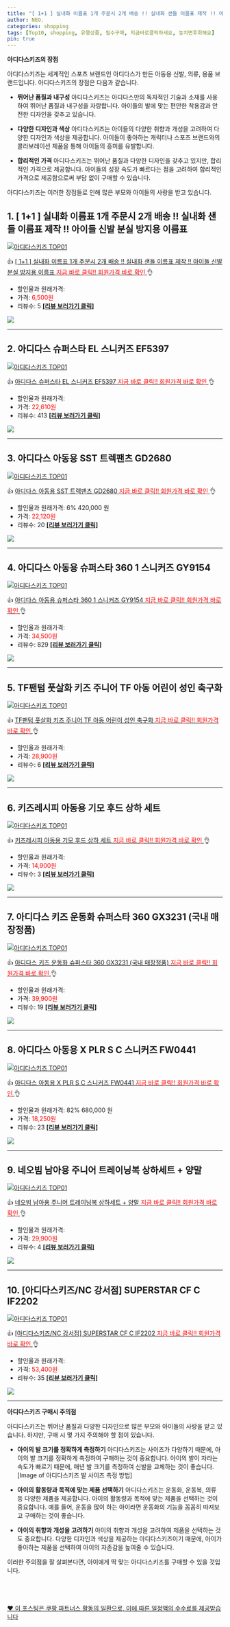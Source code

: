 ```yaml
---
title: "[ 1+1 ] 실내화 이름표 1개 주문시 2개 배송 !! 실내화 샌들 이름표 제작 !! 아이들 신발 분실 방지용 이름표 가격 최저가 아디다스키즈 최저가 할인가격 추천"
author: NEO.
categories: shopping
tags: [Top10, shopping, 유행상품, 필수구매, 지금바로클릭하세요, 놓치면후회해요]
pin: true
---
```

**아디다스키즈의 장점**

아디다스키즈는 세계적인 스포츠 브랜드인 아디다스가 만든 아동용 신발, 의류, 용품 브랜드입니다. 아디다스키즈의 장점은 다음과 같습니다.

* **뛰어난 품질과 내구성**
아디다스키즈는 아디다스만의 독자적인 기술과 소재를 사용하여 뛰어난 품질과 내구성을 자랑합니다. 아이들의 발에 맞는 편안한 착용감과 안전한 디자인을 갖추고 있습니다.

* **다양한 디자인과 색상**
아디다스키즈는 아이들의 다양한 취향과 개성을 고려하여 다양한 디자인과 색상을 제공합니다. 아이들이 좋아하는 캐릭터나 스포츠 브랜드와의 콜라보레이션 제품을 통해 아이들의 흥미를 유발합니다.

* **합리적인 가격**
아디다스키즈는 뛰어난 품질과 다양한 디자인을 갖추고 있지만, 합리적인 가격으로 제공합니다. 아이들의 성장 속도가 빠르다는 점을 고려하여 합리적인 가격으로 제공함으로써 부담 없이 구매할 수 있습니다.

아디다스키즈는 이러한 장점들로 인해 많은 부모와 아이들의 사랑을 받고 있습니다.

   

## 1. [ 1+1 ] 실내화 이름표 1개 주문시 2개 배송 !! 실내화 샌들 이름표 제작 !! 아이들 신발 분실 방지용 이름표

[![아디다스키즈 TOP01](https://thumbnail10.coupangcdn.com/thumbnails/remote/490x490ex/image/vendor_inventory/876b/093956f1faefd5a0544af7af5f4e981737e0f0a916aefe96d470247f0323.jpg)](https://link.coupang.com/re/AFFSDP?lptag=AF3617701&subid=GithubCoopas&pageKey=6544945059&traceid=V0-153&itemId=14588091679&vendorItemId=73207453879)


👍 [[ 1+1 ] 실내화 이름표 1개 주문시 2개 배송 !! 실내화 샌들 이름표 제작 !! 아이들 신발 분실 방지용 이름표 <font color=red> 지금 바로 클릭!! 회원가격 바로 확인 </font> ](https://link.coupang.com/re/AFFSDP?lptag=AF3617701&subid=GithubCoopas&pageKey=6544945059&traceid=V0-153&itemId=14588091679&vendorItemId=73207453879) 👌 


- 할인율과 원래가격: 
- 가격: <span style='color:red'>6,500원</span>
- 리뷰수: 5  [**[리뷰 보러가기 클릭]**](https://link.coupang.com/re/AFFSDP?lptag=AF3617701&subid=GithubCoopas&pageKey=6544945059&traceid=V0-153&itemId=14588091679&vendorItemId=73207453879)

[![](/discount_price.png)](https://link.coupang.com/re/AFFSDP?lptag=AF3617701&subid=GithubCoopas&pageKey=6544945059&traceid=V0-153&itemId=14588091679&vendorItemId=73207453879)

---


   

## 2. 아디다스 슈퍼스타 EL 스니커즈 EF5397

[![아디다스키즈 TOP01](https://thumbnail10.coupangcdn.com/thumbnails/remote/490x490ex/image/retail/images/1855307270722691-12592258-c5b8-4104-a661-185fbc7a80b7.jpg)](https://link.coupang.com/re/AFFSDP?lptag=AF3617701&subid=GithubCoopas&pageKey=6220998350&traceid=V0-153&itemId=12450759300&vendorItemId=79719880412)


👍 [아디다스 슈퍼스타 EL 스니커즈 EF5397 <font color=red> 지금 바로 클릭!! 회원가격 바로 확인 </font> ](https://link.coupang.com/re/AFFSDP?lptag=AF3617701&subid=GithubCoopas&pageKey=6220998350&traceid=V0-153&itemId=12450759300&vendorItemId=79719880412) 👌 


- 할인율과 원래가격: 
- 가격: <span style='color:red'>22,610원</span>
- 리뷰수: 413  [**[리뷰 보러가기 클릭]**](https://link.coupang.com/re/AFFSDP?lptag=AF3617701&subid=GithubCoopas&pageKey=6220998350&traceid=V0-153&itemId=12450759300&vendorItemId=79719880412)

[![](/discount_price.png)](https://link.coupang.com/re/AFFSDP?lptag=AF3617701&subid=GithubCoopas&pageKey=6220998350&traceid=V0-153&itemId=12450759300&vendorItemId=79719880412)

---


   

## 3. 아디다스 아동용 SST 트렉팬츠 GD2680

[![아디다스키즈 TOP01](https://thumbnail8.coupangcdn.com/thumbnails/remote/490x490ex/image/retail/images/1308575191602544-e4d05e38-c057-4581-9f69-38c7358718a6.jpg)](https://link.coupang.com/re/AFFSDP?lptag=AF3617701&subid=GithubCoopas&pageKey=5023898949&traceid=V0-153&itemId=6740474412&vendorItemId=73888772738)


👍 [아디다스 아동용 SST 트렉팬츠 GD2680 <font color=red> 지금 바로 클릭!! 회원가격 바로 확인 </font> ](https://link.coupang.com/re/AFFSDP?lptag=AF3617701&subid=GithubCoopas&pageKey=5023898949&traceid=V0-153&itemId=6740474412&vendorItemId=73888772738) 👌 


- 할인율과 원래가격: 6%  420,000   원
- 가격: <span style='color:red'>22,120원</span>
- 리뷰수: 20  [**[리뷰 보러가기 클릭]**](https://link.coupang.com/re/AFFSDP?lptag=AF3617701&subid=GithubCoopas&pageKey=5023898949&traceid=V0-153&itemId=6740474412&vendorItemId=73888772738)

[![](/discount_price.png)](https://link.coupang.com/re/AFFSDP?lptag=AF3617701&subid=GithubCoopas&pageKey=5023898949&traceid=V0-153&itemId=6740474412&vendorItemId=73888772738)

---


   

## 4. 아디다스 아동용 슈퍼스타 360 1 스니커즈 GY9154

[![아디다스키즈 TOP01](https://thumbnail6.coupangcdn.com/thumbnails/remote/490x490ex/image/retail/images/2023/12/06/10/1/9f55d2fe-4258-46fd-b483-3e63789d8dc7.jpg)](https://link.coupang.com/re/AFFSDP?lptag=AF3617701&subid=GithubCoopas&pageKey=7653883009&traceid=V0-153&itemId=20920580219&vendorItemId=87987437764)


👍 [아디다스 아동용 슈퍼스타 360 1 스니커즈 GY9154 <font color=red> 지금 바로 클릭!! 회원가격 바로 확인 </font> ](https://link.coupang.com/re/AFFSDP?lptag=AF3617701&subid=GithubCoopas&pageKey=7653883009&traceid=V0-153&itemId=20920580219&vendorItemId=87987437764) 👌 


- 할인율과 원래가격: 
- 가격: <span style='color:red'>34,500원</span>
- 리뷰수: 829  [**[리뷰 보러가기 클릭]**](https://link.coupang.com/re/AFFSDP?lptag=AF3617701&subid=GithubCoopas&pageKey=7653883009&traceid=V0-153&itemId=20920580219&vendorItemId=87987437764)

[![](/discount_price.png)](https://link.coupang.com/re/AFFSDP?lptag=AF3617701&subid=GithubCoopas&pageKey=7653883009&traceid=V0-153&itemId=20920580219&vendorItemId=87987437764)

---


   

## 5. TF팬텀 풋살화 키즈 주니어 TF 아동 어린이 성인 축구화

[![아디다스키즈 TOP01](https://thumbnail7.coupangcdn.com/thumbnails/remote/490x490ex/image/vendor_inventory/853a/3936e2e33680ffd93d83f5eca59a0aaabdfa9b2e9b7aac7cdd6854263f0f.jpg)](https://link.coupang.com/re/AFFSDP?lptag=AF3617701&subid=GithubCoopas&pageKey=7634508911&traceid=V0-153&itemId=20269996665&vendorItemId=87357149187)


👍 [TF팬텀 풋살화 키즈 주니어 TF 아동 어린이 성인 축구화 <font color=red> 지금 바로 클릭!! 회원가격 바로 확인 </font> ](https://link.coupang.com/re/AFFSDP?lptag=AF3617701&subid=GithubCoopas&pageKey=7634508911&traceid=V0-153&itemId=20269996665&vendorItemId=87357149187) 👌 


- 할인율과 원래가격: 
- 가격: <span style='color:red'>28,900원</span>
- 리뷰수: 6  [**[리뷰 보러가기 클릭]**](https://link.coupang.com/re/AFFSDP?lptag=AF3617701&subid=GithubCoopas&pageKey=7634508911&traceid=V0-153&itemId=20269996665&vendorItemId=87357149187)

[![](/discount_price.png)](https://link.coupang.com/re/AFFSDP?lptag=AF3617701&subid=GithubCoopas&pageKey=7634508911&traceid=V0-153&itemId=20269996665&vendorItemId=87357149187)

---


   

## 6. 키즈레시피 아동용 기모 후드 상하 세트

[![아디다스키즈 TOP01](https://thumbnail7.coupangcdn.com/thumbnails/remote/490x490ex/image/vendor_inventory/bafe/bc491e3a9edba09077b6c8b914b670e934eba0720f01fececac7e35074db.jpg)](https://link.coupang.com/re/AFFSDP?lptag=AF3617701&subid=GithubCoopas&pageKey=2379927304&traceid=V0-153&itemId=4150654490&vendorItemId=88115837674)


👍 [키즈레시피 아동용 기모 후드 상하 세트 <font color=red> 지금 바로 클릭!! 회원가격 바로 확인 </font> ](https://link.coupang.com/re/AFFSDP?lptag=AF3617701&subid=GithubCoopas&pageKey=2379927304&traceid=V0-153&itemId=4150654490&vendorItemId=88115837674) 👌 


- 할인율과 원래가격: 
- 가격: <span style='color:red'>14,900원</span>
- 리뷰수: 3  [**[리뷰 보러가기 클릭]**](https://link.coupang.com/re/AFFSDP?lptag=AF3617701&subid=GithubCoopas&pageKey=2379927304&traceid=V0-153&itemId=4150654490&vendorItemId=88115837674)

[![](/discount_price.png)](https://link.coupang.com/re/AFFSDP?lptag=AF3617701&subid=GithubCoopas&pageKey=2379927304&traceid=V0-153&itemId=4150654490&vendorItemId=88115837674)

---


   

## 7. 아디다스 키즈 운동화 슈퍼스타 360 GX3231 (국내 매장정품)

[![아디다스키즈 TOP01](https://thumbnail10.coupangcdn.com/thumbnails/remote/490x490ex/image/vendor_inventory/27e1/b2790b6c4d4253bde06ab57d66db2de46b906cb02f04391f021a0a926d76.jpg)](https://link.coupang.com/re/AFFSDP?lptag=AF3617701&subid=GithubCoopas&pageKey=7819914867&traceid=V0-153&itemId=21248723953&vendorItemId=88309271405)


👍 [아디다스 키즈 운동화 슈퍼스타 360 GX3231 (국내 매장정품) <font color=red> 지금 바로 클릭!! 회원가격 바로 확인 </font> ](https://link.coupang.com/re/AFFSDP?lptag=AF3617701&subid=GithubCoopas&pageKey=7819914867&traceid=V0-153&itemId=21248723953&vendorItemId=88309271405) 👌 


- 할인율과 원래가격: 
- 가격: <span style='color:red'>39,900원</span>
- 리뷰수: 19  [**[리뷰 보러가기 클릭]**](https://link.coupang.com/re/AFFSDP?lptag=AF3617701&subid=GithubCoopas&pageKey=7819914867&traceid=V0-153&itemId=21248723953&vendorItemId=88309271405)

[![](/discount_price.png)](https://link.coupang.com/re/AFFSDP?lptag=AF3617701&subid=GithubCoopas&pageKey=7819914867&traceid=V0-153&itemId=21248723953&vendorItemId=88309271405)

---


   

## 8. 아디다스 아동용 X PLR S C 스니커즈 FW0441

[![아디다스키즈 TOP01](https://thumbnail8.coupangcdn.com/thumbnails/remote/490x490ex/image/retail/images/1855307449551895-d7f23e76-12cb-4ad0-9f05-941ae8b18958.jpg)](https://link.coupang.com/re/AFFSDP?lptag=AF3617701&subid=GithubCoopas&pageKey=6394173355&traceid=V0-153&itemId=13644908033&vendorItemId=80897544041)


👍 [아디다스 아동용 X PLR S C 스니커즈 FW0441 <font color=red> 지금 바로 클릭!! 회원가격 바로 확인 </font> ](https://link.coupang.com/re/AFFSDP?lptag=AF3617701&subid=GithubCoopas&pageKey=6394173355&traceid=V0-153&itemId=13644908033&vendorItemId=80897544041) 👌 


- 할인율과 원래가격: 82%  680,000   원
- 가격: <span style='color:red'>18,250원</span>
- 리뷰수: 23  [**[리뷰 보러가기 클릭]**](https://link.coupang.com/re/AFFSDP?lptag=AF3617701&subid=GithubCoopas&pageKey=6394173355&traceid=V0-153&itemId=13644908033&vendorItemId=80897544041)

[![](/discount_price.png)](https://link.coupang.com/re/AFFSDP?lptag=AF3617701&subid=GithubCoopas&pageKey=6394173355&traceid=V0-153&itemId=13644908033&vendorItemId=80897544041)

---


   

## 9. 네오빔 남아용 주니어 트레이닝복 상하세트 + 양말

[![아디다스키즈 TOP01](https://thumbnail7.coupangcdn.com/thumbnails/remote/490x490ex/image/vendor_inventory/cdc5/19b245a77bbde7c0cd48dd1218ba38598858766739f51cfc479724f3a2ca.jpg)](https://link.coupang.com/re/AFFSDP?lptag=AF3617701&subid=GithubCoopas&pageKey=7544344003&traceid=V0-153&itemId=19839940955&vendorItemId=86941493699)


👍 [네오빔 남아용 주니어 트레이닝복 상하세트 + 양말 <font color=red> 지금 바로 클릭!! 회원가격 바로 확인 </font> ](https://link.coupang.com/re/AFFSDP?lptag=AF3617701&subid=GithubCoopas&pageKey=7544344003&traceid=V0-153&itemId=19839940955&vendorItemId=86941493699) 👌 


- 할인율과 원래가격: 
- 가격: <span style='color:red'>29,900원</span>
- 리뷰수: 4  [**[리뷰 보러가기 클릭]**](https://link.coupang.com/re/AFFSDP?lptag=AF3617701&subid=GithubCoopas&pageKey=7544344003&traceid=V0-153&itemId=19839940955&vendorItemId=86941493699)

[![](/discount_price.png)](https://link.coupang.com/re/AFFSDP?lptag=AF3617701&subid=GithubCoopas&pageKey=7544344003&traceid=V0-153&itemId=19839940955&vendorItemId=86941493699)

---


   

## 10. [아디다스키즈/NC 강서점] SUPERSTAR CF C IF2202

[![아디다스키즈 TOP01](https://thumbnail9.coupangcdn.com/thumbnails/remote/490x490ex/image/vendor_inventory/3db1/f9b649b7fb73c7321bc3690647d19c47a7b7ea7d98106e4919746c958c2a.jpg)](https://link.coupang.com/re/AFFSDP?lptag=AF3617701&subid=GithubCoopas&pageKey=7311718911&traceid=V0-153&itemId=18732701200&vendorItemId=86254951761)


👍 [[아디다스키즈/NC 강서점] SUPERSTAR CF C IF2202 <font color=red> 지금 바로 클릭!! 회원가격 바로 확인 </font> ](https://link.coupang.com/re/AFFSDP?lptag=AF3617701&subid=GithubCoopas&pageKey=7311718911&traceid=V0-153&itemId=18732701200&vendorItemId=86254951761) 👌 


- 할인율과 원래가격: 
- 가격: <span style='color:red'>53,400원</span>
- 리뷰수: 35  [**[리뷰 보러가기 클릭]**](https://link.coupang.com/re/AFFSDP?lptag=AF3617701&subid=GithubCoopas&pageKey=7311718911&traceid=V0-153&itemId=18732701200&vendorItemId=86254951761)

[![](/discount_price.png)](https://link.coupang.com/re/AFFSDP?lptag=AF3617701&subid=GithubCoopas&pageKey=7311718911&traceid=V0-153&itemId=18732701200&vendorItemId=86254951761)

---
**아디다스키즈 구매시 주의점**

아디다스키즈는 뛰어난 품질과 다양한 디자인으로 많은 부모와 아이들의 사랑을 받고 있습니다. 하지만, 구매 시 몇 가지 주의해야 할 점이 있습니다.

* **아이의 발 크기를 정확하게 측정하기**
아디다스키즈는 사이즈가 다양하기 때문에, 아이의 발 크기를 정확하게 측정하여 구매하는 것이 중요합니다. 아이의 발이 자라는 속도가 빠르기 때문에, 매년 발 크기를 측정하여 신발을 교체하는 것이 좋습니다.
[Image of 아디다스키즈 발 사이즈 측정 방법]

* **아이의 활동량과 목적에 맞는 제품 선택하기**
아디다스키즈는 운동화, 운동복, 의류 등 다양한 제품을 제공합니다. 아이의 활동량과 목적에 맞는 제품을 선택하는 것이 중요합니다. 예를 들어, 운동을 많이 하는 아이라면 운동화의 기능을 꼼꼼히 따져보고 구매하는 것이 좋습니다.

* **아이의 취향과 개성을 고려하기**
아이의 취향과 개성을 고려하여 제품을 선택하는 것도 중요합니다. 다양한 디자인과 색상을 제공하는 아디다스키즈이기 때문에, 아이가 좋아하는 제품을 선택하여 아이의 자존감을 높여줄 수 있습니다.

이러한 주의점을 잘 살펴본다면, 아이에게 딱 맞는 아디다스키즈를 구매할 수 있을 것입니다.<br><br><br><br><br> [ ❤  이 포스팅은 쿠팡 파트너스 활동의 일환으로, 이에 따른 일정액의 수수료를 제공받습니다](https://link.coupang.com/a/bcEFyh)